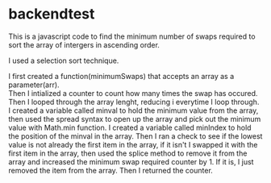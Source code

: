 # backendtest

This is a javascript code to find the minimum number of swaps required to sort the array of intergers in ascending order.

I used a selection sort technique.

I first created a function(minimumSwaps) that accepts an array as a parameter(arr). <br />
Then I intialized a counter to count how many times the swap has occured. <br />
Then I looped through the array lenght, reducing i everytime I loop through.
I created a variable called minval to hold the minimum value from the array, then used the spread syntax to open up the array and pick out the minimum value with Math.min function.
I created a variable called minIndex to hold the position of the minval in the array.
Then I ran a check to see if the lowest value is not already the first item in the array, if it isn't I swapped it with the first item in the array, then used the splice method to remove it from the array and increased the minimum swap required counter by 1. If it is, I just removed the item from the array.
Then I returned the counter.
